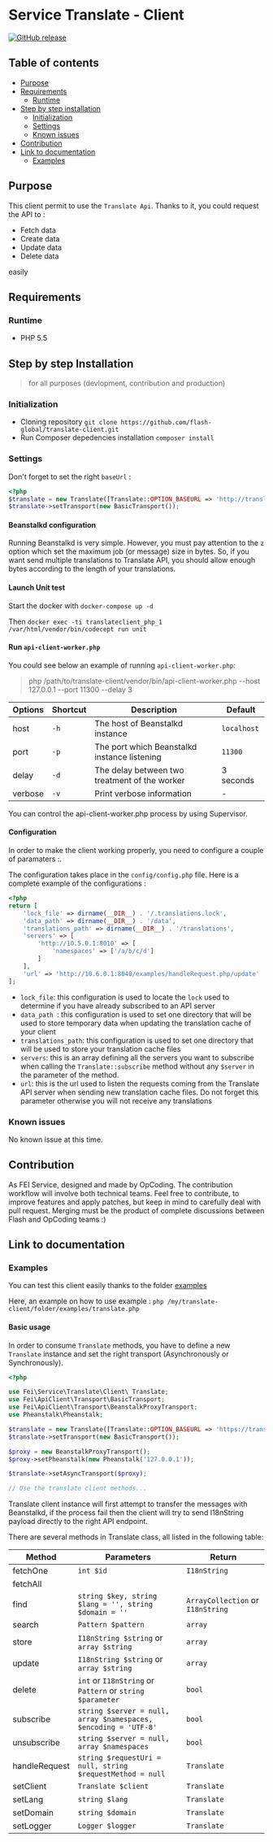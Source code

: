 # Service Translate - Client

[![GitHub release](https://img.shields.io/github/release/flash-global/translate-client.svg?style=for-the-badge)](README.md) 

## Table of contents
- [Purpose](#purpose)
- [Requirements](#requirements)
    - [Runtime](#runtime)
- [Step by step installation](#step-by-step-installation)
    - [Initialization](#initialization)
    - [Settings](#settings)
    - [Known issues](#known-issues)
- [Contribution](#contribution)
- [Link to documentation](#link-to-documentation)
    - [Examples](#examples)

## Purpose
This client permit to use the `Translate Api`. Thanks to it, you could request the API to :
* Fetch data
* Create data
* Update data
* Delete data

easily

## Requirements 

### Runtime
- PHP 5.5

## Step by step Installation
> for all purposes (devlopment, contribution and production)

### Initialization
- Cloning repository 
```git clone https://github.com/flash-global/translate-client.git```
- Run Composer depedencies installation
```composer install```

### Settings

Don't forget to set the right `baseUrl` :

```php
<?php 
$translate = new Translate([Translate::OPTION_BASEURL => 'http://translate.dev']);
$translate->setTransport(new BasicTransport());
```

#### Beanstalkd configuration

Running Beanstalkd is very simple. However, you must pay attention to the `z` option which set the maximum job (or message) size in bytes. So, if you want send multiple translations to Translate API, you should allow enough bytes according to the length of your translations.

#### Launch Unit test

Start the docker with `docker-compose up -d`

Then `docker exec -ti translateclient_php_1 /var/html/vendor/bin/codecept run unit` 

#### Run `api-client-worker.php`

You could see below an example of running `api-client-worker.php`:

> php /path/to/translate-client/vendor/bin/api-client-worker.php --host 127.0.0.1 --port 11300 --delay 3


| Options | Shortcut | Description                                   | Default     |
|---------|----------|-----------------------------------------------|-------------|
| host    | `-h`     | The host of Beanstalkd instance               | `localhost` |
| port    | `-p`     | The port which Beanstalkd instance listening  | `11300`     |
| delay   | `-d`     | The delay between two treatment of the worker | 3 seconds   |
| verbose | `-v`     | Print verbose information                     | -           |


You can control the api-client-worker.php process by using Supervisor.

#### Configuration

In order to make the client working properly, you need to configure a couple of paramaters :.

The configuration takes place in the `config/config.php` file. Here is a complete example of the configurations :

```php
<?php
return [
    'lock_file' => dirname(__DIR__) . '/.translations.lock',
    'data_path' => dirname(__DIR__) . '/data',
    'translations_path' => dirname(__DIR__) . '/translations',
    'servers' => [
        'http://10.5.0.1:8010' => [
            'namespaces' => ['/a/b/c/d']
        ]
    ],
    'url' => 'http://10.6.0.1:8040/examples/handleRequest.php/update'
];
```
* `lock_file`: this configuration is used to locate the `lock` used to determine if you have already subscribed to an API server
* `data_path `: this configuration is used to set one directory that will be used to store temporary data when updating the translation cache of your client
* `translations_path`: this configuration is used to set one directory that will be used to store your translation cache files
* `servers`: this is an array defining all the servers you want to subscribe when calling the `Translate::subscribe` method without any `$server` in the parameter of the method.
* `url`: this is the url used to listen the requests coming from the Translate API server when sending new translation cache files. Do not forget this parameter otherwise you will not receive any translations


### Known issues
No known issue at this time.

## Contribution
As FEI Service, designed and made by OpCoding. The contribution workflow will involve both technical teams. Feel free to contribute, to improve features and apply patches, but keep in mind to carefully deal with pull request. Merging must be the product of complete discussions between Flash and OpCoding teams :) 

## Link to documentation 

### Examples
You can test this client easily thanks to the folder [examples](examples)

Here, an example on how to use example : `php /my/translate-client/folder/examples/translate.php` 

#### Basic usage

In order to consume `Translate` methods, you have to define a new `Translate` instance and set the right transport (Asynchronously or Synchronously).


```php
<?php

use Fei\Service\Translate\Client\ Translate;
use Fei\ApiClient\Transport\BasicTransport;
use Fei\ApiClient\Transport\BeanstalkProxyTransport;
use Pheanstalk\Pheanstalk;

$translate = new Translate([Translate::OPTION_BASEURL => 'https://translate.api']); // Put your translate API base URL here
$translate->setTransport(new BasicTransport());

$proxy = new BeanstalkProxyTransport();
$proxy->setPheanstalk(new Pheanstalk('127.0.0.1'));

$translate->setAsyncTransport($proxy);

// Use the translate client methods...
```
Translate client instance will first attempt to transfer the messages with Beanstalkd, if the process fail then the client will try to send I18nString payload directly to the right API endpoint.

There are several methods in Translate class, all listed in the following table:

| Method        | Parameters                                                       | Return                              |
|---------------|------------------------------------------------------------------|-------------------------------------|
| fetchOne      | `int $id`                                                        | `I18nString`                        |
| fetchAll      |                                                                  |                                     |
| find          | `string $key, string $lang = '', string $domain = ''`            | `ArrayCollection` or `I18nString`   |
| search        | `Pattern $pattern`                                               | `array`                             |
| store         | `I18nString $string` or `array $string`                          | `array`                             |
| update        | `I18nString $string` or `array $string`                          | `array`                             |
| delete        | `int` or `I18nString` or `Pattern` or `string` `$parameter`                       | `bool`                              |
| subscribe     | `string $server = null, array $namespaces, $encoding = 'UTF-8'`  | `bool`                              |
| unsubscribe   | `string $server = null, array $namespaces`                       | `bool`                              |
| handleRequest | `string $requestUri = null, string $requestMethod = null`        | `Translate`                         |
| setClient     | `Translate $client`                                              | `Translate`                         |
| setLang       | `string $lang`                                                   | `Translate`                         |
| setDomain     | `string $domain`                                                 | `Translate`                         |
| setLogger     | `Logger $logger`                                                 | `Translate`                         |












